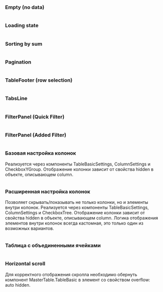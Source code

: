 ```jsx {"file": "./examples/TableBasic_default.jsx"}
```

### Empty (no data)

```jsx {"file": "./examples/TableBasic_empty.jsx"}
```

### Loading state

```jsx {"file": "./examples/TableBasic_loading.jsx"}
```

### Sorting by sum

```jsx {"file": "./examples/TableBasic_sorting.jsx"}
```

### Pagination

```jsx {"file": "./examples/TableBasic_pagination.jsx"}
```

### TableFooter (row selection)

```jsx {"file": "./examples/TableBasic_selection.jsx"}
```

### TabsLine

```jsx {"file": "./examples/TableBasic_TabsLine.jsx"}
```

### FilterPanel (Quick Filter)

```jsx {"file": "./examples/TableBasic_QuickFilter.jsx"}
```

### FilterPanel (Added Filter)

```jsx {"file": "./examples/TableBasic_FilterPanel.jsx"}
```

### Базовая настройка колонок

Реализуется через компоненты TableBasicSettings, ColumnSettings и CheckboxYGroup.
Отображение колонки зависит от свойства hidden в объекте, описывающем column.

```jsx {"file": "./examples/TableBasic_SettingsColumnExample.jsx"}
```

### Расширенная настройка колонок

Позволяет скрывать/показывать не только колонки, но и элементы внутри колонок.
Реализуется через компоненты TableBasicSettings, ColumnSettings и CheckboxTree.
Отображение колонки зависит от свойства hidden в объекте, описывающем column.
Логика отображения элементов внутри колонок всегда кастомная, это только один из возможных вариантов.

```jsx {"file": "./examples/TableBasic_SettingsColumnExtendedExample.jsx"}
```

### Таблица с объединенными ячейками

```jsx {"file": "./examples/TableBasic_span.jsx"}
```

### Horizontal scroll

Для корректного отображения скролла необходимо обернуть компонент MasterTable.TableBasic в элемент со свойством overflow: auto hidden.

```jsx {"file": "./examples/TableBasic_horizontal_scroll.jsx"}
```
